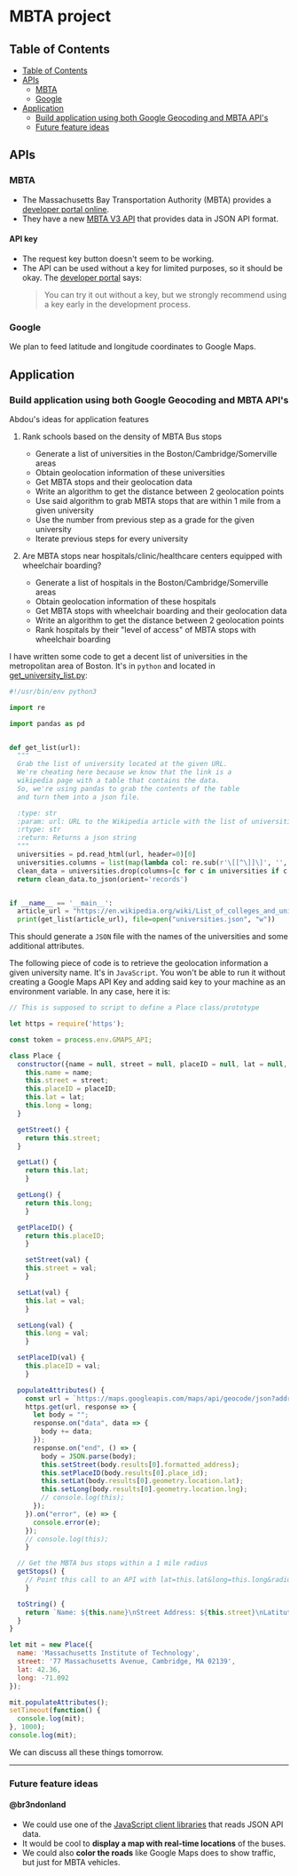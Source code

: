 # MBTA project

## Table of Contents

- [Table of Contents](#table-of-contents)
- [APIs](#apis)
  - [MBTA](#mbta)
  - [Google](#google)
- [Application](#application)
  - [Build application using both Google Geocoding and MBTA API's](#build-application-using-both-google-geocoding-and-mbta-apis)
  - [Future feature ideas](#future-feature-ideas)

## APIs

### MBTA

- The Massachusetts Bay Transportation Authority (MBTA) provides a [developer portal online](https://www.mbta.com/developers).
- They have a new [MBTA V3 API](https://api-v3.mbta.com/) that provides data in JSON API format.

#### API key

- The request key button doesn't seem to be working.
- The API can be used without a key for limited purposes, so it should be okay. The [developer portal](https://www.mbta.com/developers/v3-api) says:
  > You can try it out without a key, but we strongly recommend using a key early in the development process.

### Google

We plan to feed latitude and longitude coordinates to Google Maps.

## Application

### Build application using both Google Geocoding and MBTA API's

Abdou's ideas for application features

1. Rank schools based on the density of MBTA Bus stops
    - Generate a list of universities in the Boston/Cambridge/Somerville areas
    - Obtain geolocation information of these universities
    - Get MBTA stops and their geolocation data
    - Write an algorithm to get the distance between 2 geolocation points
    - Use said algorithm to grab MBTA stops that are within 1 mile from a given university
    - Use the number from previous step as a grade for the given university
    - Iterate previous steps for every university

2. Are MBTA stops near hospitals/clinic/healthcare centers equipped with wheelchair boarding?
    - Generate a list of hospitals in the Boston/Cambridge/Somerville areas
    - Obtain geolocation information of these hospitals
    - Get MBTA stops with wheelchair boarding and their geolocation data
    - Write an algorithm to get the distance between 2 geolocation points
    - Rank hospitals by their "level of access" of MBTA stops with wheelchair boarding

I have written some code to get a decent list of universities in the metropolitan area of Boston. It's in `python` and located in [get_university_list.py](get_university_list.py):

```python
#!/usr/bin/env python3

import re

import pandas as pd


def get_list(url):
  """
  Grab the list of university located at the given URL.
  We're cheating here because we know that the link is a
  wikipedia page with a table that contains the data.
  So, we're using pandas to grab the contents of the table
  and turn them into a json file.

  :type: str
  :param: url: URL to the Wikipedia article with the list of universities
  :rtype: str
  :return: Returns a json string
  """
  universities = pd.read_html(url, header=0)[0]
  universities.columns = list(map(lambda col: re.sub(r'\[[^\]]\]', '', col).lower(), universities))
  clean_data = universities.drop(columns=[c for c in universities if c.startswith('unnamed')])
  return clean_data.to_json(orient='records')


if __name__ == '__main__':
  article_url = "https://en.wikipedia.org/wiki/List_of_colleges_and_universities_in_metropolitan_Boston"
  print(get_list(article_url), file=open("universities.json", "w"))
```

This should generate a `JSON` file with the names of the universities and some additional attributes.

The following piece of code is to retrieve the geolocation information a given university name. It's in `JavaScript`. You won't be able to run it without creating a Google Maps API Key and adding said key to your machine as an environment variable. In any case, here it is:

```javascript
// This is supposed to script to define a Place class/prototype

let https = require('https');

const token = process.env.GMAPS_API;

class Place {
  constructor({name = null, street = null, placeID = null, lat = null, long = null} = {}) {
    this.name = name;
    this.street = street;
    this.placeID = placeID;
    this.lat = lat;
    this.long = long;
  }

  getStreet() {
    return this.street;
  }

  getLat() {
    return this.lat;
    }

  getLong() {
    return this.long;
    }

  getPlaceID() {
    return this.placeID;
    }

    setStreet(val) {
    this.street = val;
    }

  setLat(val) {
    this.lat = val;
    }

  setLong(val) {
    this.long = val;
    }

  setPlaceID(val) {
    this.placeID = val;
    }

  populateAttributes() {
    const url = `https://maps.googleapis.com/maps/api/geocode/json?address=${this.name.replace(' ', '+')}&key=${token}`;
    https.get(url, response => {
      let body = "";
      response.on("data", data => {
        body += data;
      });
      response.on("end", () => {
        body = JSON.parse(body);
        this.setStreet(body.results[0].formatted_address);
        this.setPlaceID(body.results[0].place_id);
        this.setLat(body.results[0].geometry.location.lat);
        this.setLong(body.results[0].geometry.location.lng);
        // console.log(this);
      });
    }).on("error", (e) => {
      console.error(e);
    });
    // console.log(this);
    }

  // Get the MBTA bus stops within a 1 mile radius
  getStops() {
    // Point this call to an API with lat=this.lat&long=this.long&radius=1
    }

  toString() {
    return `Name: ${this.name}\nStreet Address: ${this.street}\nLatitute: ${this.lat} N\nLongitude: ${this.long} W.`;
  }
}

let mit = new Place({
  name: 'Massachusetts Institute of Technology',
  street: '77 Massachusetts Avenue, Cambridge, MA 02139',
  lat: 42.36,
  long: -71.092
});

mit.populateAttributes();
setTimeout(function() {
  console.log(mit);
}, 1000);
console.log(mit);
```

We can discuss all these things tomorrow.

---

### Future feature ideas

#### @br3ndonland

- We could use one of the [JavaScript client libraries](http://jsonapi.org/implementations/#client-libraries-javascript) that reads JSON API data.
- It would be cool to **display a map with real-time locations** of the buses.
- We could also **color the roads** like Google Maps does to show traffic, but just for MBTA vehicles.